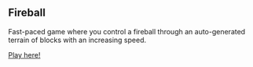 Fireball
--------

Fast-paced game where you control a fireball through an auto-generated terrain of blocks with an increasing speed.

[Play here!](https://mdibaiee.github.io/fireball/)
